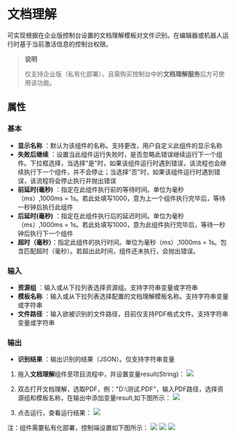 # 文档理解

可实现根据在企业版控制台设置的文档理解模板对文件识别。在编辑器或机器人运行时基于当前激活信息的控制台权限。
>**说明**
>
>仅支持企业版（私有化部署），且需购买控制台中的**文档理解服务**后方可使用该功能。


## 属性

### 基本

- **显示名称** ：默认为该组件的名称。支持更改，用户自定义此组件的显示名称
- **失败后继续** ：设置当此组件运行失败时，是否忽略此错误继续运行下一个组件。下拉框选择，当选择"是"时，如果该组件运行时遇到错误，该流程也会继续执行下一个组件，并不会停止；当选择"否"时，如果该组件运行时遇到错误，该流程将会停止执行并抛出错误
- **前延时(毫秒)** ：指定在此组件执行前的等待时间。单位为毫秒（ms）,1000ms = 1s。若此处填写1000，意为上一个组件执行完毕后，等待一秒钟后执行此组件
- **后延时(毫秒)** ：指定在此组件执行后的延迟时间。单位为毫秒（ms）,1000ms = 1s。若此处填写1000，意为此组件执行完毕后，等待一秒钟后执行下一个组件
- **超时（毫秒）**：指定此组件的执行时间。单位为毫秒（ms）,1000ms = 1s。包含匹配超时（毫秒）。若超出此时间，组件还未执行，会抛出错误。


### 输入

- **资源组** ：输入或从下拉列表选择资源组。支持字符串变量或字符串
- **模板名称** ：输入或从下拉列表选择配置的文档理解模板名称。支持字符串变量或字符串
- **文件路径** ：输入欲被识别的文件路径，目前仅支持PDF格式文件。支持字符串变量或字符串

### 输出

- **识别结果** ：输出识别的结果（JSON）。仅支持字符串变量


1. 拖入**文档理解**组件至项目流程中，并设置变量result(String)：
![](https://docimages.blob.core.chinacloudapi.cn/images/Activities/DocReader_1.png)

2. 双击打开文档理解，选取PDF，例："D:\\测试.PDF"，输入PDF路径，选择资源组和模板名称，在输出中添加变量result,如下图所示：
![](https://docimages.blob.core.chinacloudapi.cn/images/Activities/DocReader_2.png)

3. 点击运行，查看运行结果：
![](https://docimages.blob.core.chinacloudapi.cn/images/Activities/DocReader_3.png)

注：组件需要私有化部署，控制端设置如下图所示：
![](https://docimages.blob.core.chinacloudapi.cn/images/Activities/DocReader_4.png)
![](https://docimages.blob.core.chinacloudapi.cn/images/Activities/DocReader_5.png)
![](https://docimages.blob.core.chinacloudapi.cn/images/Activities/DocReader_6.png)

